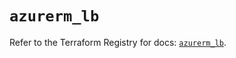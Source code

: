 # `azurerm_lb`

Refer to the Terraform Registry for docs: [`azurerm_lb`](https://registry.terraform.io/providers/hashicorp/azurerm/3.110.0/docs/resources/lb).
